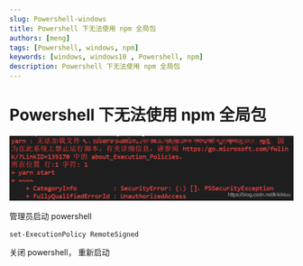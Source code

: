 ```yaml
---
slug: Powershell-windows
title: Powershell 下无法使用 npm 全局包
authors: [meng]
tags: [Powershell, windows, npm]
keywords: [windows, windows10 , Powershell, npm]
description: Powershell 下无法使用 npm 全局包
---
```


# Powershell 下无法使用 npm 全局包

![类似yarn 报错](/assets/2020041517270719.png)

管理员启动 powershell

```shell
set-ExecutionPolicy RemoteSigned
```

关闭 powershell， 重新启动
